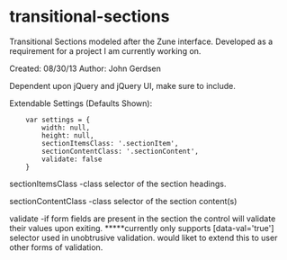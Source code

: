 transitional-sections
=====================

Transitional Sections modeled after the Zune interface. Developed as a requirement for a project I am currently working on.

Created: 08/30/13
Author: John Gerdsen

Dependent upon jQuery and jQuery UI, make sure to include.

Extendable Settings (Defaults Shown):

        var settings = {
            width: null,
            height: null,
            sectionItemsClass: '.sectionItem',
            sectionContentClass: '.sectionContent',
            validate: false
        }

sectionItemsClass
-class selector of the section headings.

sectionContentClass
-class selector of the section content(s)

validate
-if form fields are present in the section the control will validate their values upon exiting.
*****currently only supports [data-val='true'] selector used in unobtrusive validation. would liket to extend this to user other forms of validation.
